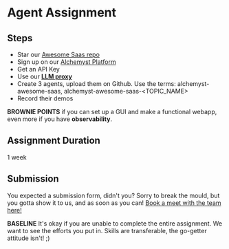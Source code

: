 # Agent Assignment
## Steps
- Star our [Awesome Saas repo](https://github.com/alchemyst-ai/awesome-saas)
- Sign up on our [Alchemyst Platform](https://platform.getalchemystai.com)
- Get an API Key
- Use our [**LLM proxy**](https://getalchemystai.com/#get-started)
- Create 3 agents, upload them on Github. Use the terms: alchemyst-awesome-saas, alchemyst-awesome-saas-<TOPIC_NAME>
- Record their demos

**BROWNIE POINTS** if you can set up a GUI and make a functional webapp, even more if you have **observability**.

## Assignment Duration
1 week

## Submission
You expected a submission form, didn't you? Sorry to break the mould, but you gotta show it to us, and as soon as you can!
[Book a meet with the team here!](https://cal.com/anuran/join-alchemyst)

**BASELINE** It's okay if you are unable to complete the entire assignment. We want to see the efforts you put in. Skills are transferable, the go-getter attitude isn't! ;)

